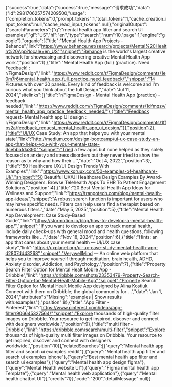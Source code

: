 {"success":true,"data":{"success":true,"message":"请求成功","data":{"id":2981706257574209500,"usage":{"completion_tokens":0,"prompt_tokens":1,"total_tokens":1,"cache_creation_input_tokens":null,"cache_read_input_tokens":null},"originalOutput":{"searchParameters":{"q":"mental health app filter and search UI examples","gl":"US","hl":"en","type":"search","num":10,"page":1,"engine":"google"},"organic":[{"title":"Mental Health App Projects - Behance","link":"https://www.behance.net/search/projects/Mental%20Health%20App?locale=en_US","snippet":"Behance is the world's largest creative network for showcasing and discovering creative Mental Health App work.","position":1},{"title":"Mental Health App (full) (practice). Need Feedback! : r/FigmaDesign","link":"https://www.reddit.com/r/FigmaDesign/comments/1e0m7r6/mental_health_app_full_practice_need_feedback/","snippet":"14 Pictures with over 30 panels. Every kind of feedback is welcome and I'm curious what you think about the full Design.","date":"Jul 11, 2024","sitelinks":[{"title":"r/FigmaDesign - Mental Health App (practice) - feedback needed","link":"https://www.reddit.com/r/FigmaDesign/comments/1dfmqzv/mental_health_app_practice_feedback_needed/"},{"title":"Feedback request- Mental health app UI design : r/FigmaDesign","link":"https://www.reddit.com/r/FigmaDesign/comments/1ffps2a/feedback_request_mental_health_app_ui_design/"}],"position":2},{"title":"UI/UX Case Study: An app that helps you with your mental state","link":"http://medium.com/design-bootcamp/ui-ux-case-study-an-app-that-helps-you-with-your-mental-state-dcebbafda390","snippet":"Tried a few apps but none helped as they solely focused on anxiety and stress disorders but they never tried to show the reason as to why and how their ...","date":"Oct 4, 2022","position":3},{"title":"50 Healthcare UX/UI Design Trends With Examples","link":"https://www.koruux.com/50-examples-of-healthcare-UI/","snippet":"50 Beautiful UX/UI Healthcare Design Examples By Award-Winning Designers. Browse Telehealth Apps To EHR To Patient Engagement Solutions.","position":4},{"title":"20 Best Mental Health App Ideas for Wellness and Support","link":"https://trangotech.com/blog/mental-health-app-ideas/","snippet":"A robust search function is important for users who may have specific needs. Filters can help users find a therapist based on numerous filters.","date":"May 5, 2025","position":5},{"title":"Mental Health App Development: Case Study-Based Guide","link":"https://stormotion.io/blog/how-to-develop-a-mental-health-app/","snippet":"If you want to develop an app to track mental health, include daily check-ups with general mood and health questions, following frameworks like ...","date":"Nov 18, 2024","position":6},{"title":"Hints: an app that cares about your mental health — UI/UX case study","link":"https://uxplanet.org/ui-ux-case-study-mental-health-app-d2807dd43268","snippet":"VerywellMind — An online web platform that helps you to improve yourself through meditation, brain health, ADHD, Anxiety disorder, Addiction, and Psychology.","position":7},{"title":"Property Search Filter Option for Mental Healt Mobile App - Dribbble","link":"https://dribbble.com/shots/23353479-Property-Search-Filter-Option-for-Mental-Healt-Mobile-App","snippet":"Property Search Filter Option for Mental Healt Mobile App designed by Alina Kostiuk. Connect with them on Dribbble; the global community for ...","date":"Jan 1, 2024","attributes":{"Missing":"examples | Show results with:examples"},"position":8},{"title":"App Filter - Pinterest","link":"https://www.pinterest.com/ideas/app-filter/906645327564/","snippet":"Explore thousands of high-quality filter images on Dribbble. Your resource to get inspired, discover and connect with designers worldwide.","position":9},{"title":"multi filter - Dribbble","link":"https://dribbble.com/search/multi-filter","snippet":"Explore thousands of high-quality multi filter images on Dribbble. Your resource to get inspired, discover and connect with designers worldwide.","position":10}],"relatedSearches":[{"query":"Mental health app filter and search ui examples reddit"},{"query":"Mental health app filter and search ui examples iphone"},{"query":"Best mental health app filter and search ui examples"},{"query":"Mental health app design figma"},{"query":"Mental Health website UI"},{"query":"Figma mental health app Template"},{"query":"Mental health web application"},{"query":"Mental health chatbot UI"}],"credits":1}},"code":"200","detailMessage":null}}